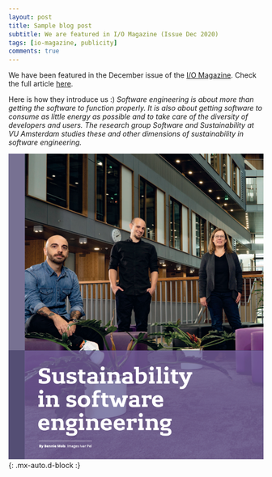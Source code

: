 ```yaml
---
layout: post
title: Sample blog post
subtitle: We are featured in I/O Magazine (Issue Dec 2020)
tags: [io-magazine, publicity]
comments: true
---
```


We have been featured in the December issue of the [I/O Magazine](https://ict-research.nl/2017/11/i-o-magazine/).
Check the full article [here](https://ict-research.nl/wordpress/wp-content/uploads/2021/01/IO_magazine_NR3-2020_web.pdf).

Here is how they introduce us :)
*Software engineering is about more than getting the software to function properly. It is also about getting software to consume as little energy as possible and to take care of the diversity of developers and users. The research group Software and Sustainability at VU Amsterdam studies these and other dimensions of sustainability in software engineering.*

![IOMagazine](files/posts/io_magazine.png){: .mx-auto.d-block :}



